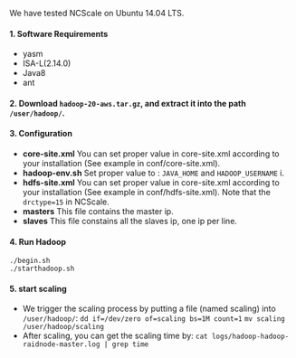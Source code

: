 We have tested NCScale on Ubuntu 14.04 LTS.
#### 1. Software Requirements
+ yasm 
+ ISA-L(2.14.0) 
+ Java8 
+ ant

#### 2. Download `hadoop-20-aws.tar.gz`, and extract it into the path `/user/hadoop/`.

#### 3. Configuration
+ **core-site.xml**    You can set proper value in core-site.xml according to your installation (See example in conf/core-site.xml).
+ **hadoop-env.sh**    Set proper value to : `JAVA_HOME` and `HADOOP_USERNAME` i.
+ **hdfs-site.xml**  You can set proper value in core-site.xml according to your installation (See example in conf/hdfs-site.xml). Note that the `drctype=15` in NCScale.
+ **masters**    This file contains the master ip.
+ **slaves**    This file constains all the slaves ip, one ip per line.

#### 4. Run Hadoop
    ./begin.sh
    ./starthadoop.sh

#### 5. start scaling
+ We trigger the scaling process by putting a file (named scaling) into `/user/hadoop/`:
    `dd if=/dev/zero of=scaling bs=1M count=1`
    `mv scaling /user/hadoop/scaling`
+ After scaling, you can get the scaling time by:
    `cat logs/hadoop-hadoop-raidnode-master.log | grep time`